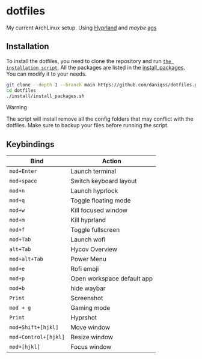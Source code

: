 # dotfiles
My current ArchLinux setup. Using [Hyprland](https://hyprland.org) and *maybe* [ags](https://github.com/Aylur/ags)


## Installation
To install the dotfiles, you need to clone the repository and run [`the installation script`](./install/install.sh).
All the packages are listed in the [install_packages](./install/install_packages.sh). You can modify it to your needs.

```bash
git clone --depth 1 --branch main https://github.com/daniqss/dotfiles.git
cd dotfiles
./install/install_packages.sh
```
> [!WARNING]  
> The script will install remove all the config folders that may conflict with the dotfiles.
> Make sure to backup your files before running the script.


## Keybindings

| **Bind**             | **Action**                 |
| -------------------- | -------------------------- |
| `mod+Enter`          | Launch terminal            |
| `mod+space`          | Switch keyboard layout     |
| `mod+n`              | Launch hyprlock            |
| `mod+q`              | Toggle floating mode       |
| `mod+w`              | Kill focused window        |
| `mod+m`              | Kill hyprland              |
| `mod+f`              | Toggle fullscreen          |
| `mod+Tab`            | Launch wofi                |
| `alt+Tab`            | Hycov Overview             |
| `mod+alt+Tab`        | Power Menu                 |
| `mod+e`              | Rofi emoji                 |
| `mod+p`              | Open workspace default app |
| `mod+b`              | hide waybar                |
| `Print`              | Screenshot                 |
| `mod + g`            | Gaming mode                |
| `Print`              | Hyprshot                   |
| `mod+Shift+[hjkl]`   | Move window                |
| `mod+Control+[hjkl]` | Resize window              |
| `mod+[hjkl]`         | Focus window               |

